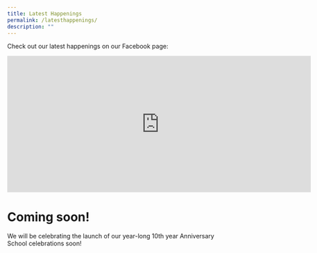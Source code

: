 ```yaml
---
title: Latest Happenings
permalink: /latesthappenings/
description: ""
---
```

Check out our latest happenings on our Facebook page: 
<iframe src="https://www.facebook.com/plugins/page.php?href=https%3A%2F%2Fwww.facebook.com%2Fprofile.php%3Fid%3D100063568614645&tabs=timeline&width=500&height=780&small\_header=false&adapt\_container\_width=true&hide\_cover=false&show\_facepile=true&appId"height=314&href=https%3A%2F%2Fwww.facebook.com%2F100063568614645%2Fvideos%2F472516667642647%2F&show_text=false&width=560&t=0" width="700" height="480" style="border:none;overflow:hidden" scrolling="no" frameborder="0" allowfullscreen="true" allow="autoplay; clipboard-write; encrypted-media; picture-in-picture; web-share" allowFullScreen="true"></iframe>

# Coming soon!
We will be celebrating the launch of our year-long 10th year Anniversary School celebrations soon!